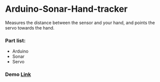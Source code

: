 # Arduino-Sonar-Hand-tracker
Measures the distance between the sensor and your hand, and points the servo towards the hand.

### Part list:
* Arduino
* Sonar 
* Servo

### Demo [Link](https://www.youtube.com/watch?v=kvnZ-XODPUE)
